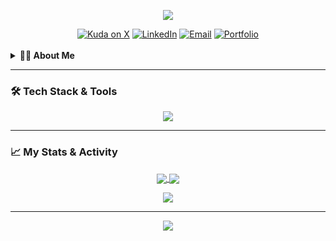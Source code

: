 <p align="center">
 <img src="https://capsule-render.vercel.app/api?type=waving&color=0B5122&height=180&section=header&text=Kuda%20Zafevere&fontSize=90&animation=fadeIn&fontAlignY=35&desc=Full%20Stack%20Developer%20%7C%20Techpreneur%20%7C%20SysAdmin&descAlignY=55&descAlign=62" />
</p>

<div align="center">
 <a href="https://x.com/trixxmanaty"><img src="https://img.shields.io/twitter/follow/trixxmanaty?logo=twitter&style=for-the-badge&color=1A1D23&labelColor=1A1D23" alt="Kuda on X" /></a>
 <a href="https://linkedin.com/in/kudakwashe-zafevere"><img src="https://img.shields.io/badge/LinkedIn-%231A1D23.svg?&style=for-the-badge&logo=linkedin&logoColor=43e97b" alt="LinkedIn" /></a>
 <a href="mailto:hello@ravensdale.co.za"><img src="https://img.shields.io/badge/Email-%231A1D23.svg?&style=for-the-badge&logo=gmail&logoColor=0B5122" alt="Email" /></a>
 <a href="https://www.ravensdale.co.za"><img src="https://img.shields.io/badge/Portfolio-%231A1D23.svg?&style=for-the-badge&logo=vercel&logoColor=0B5122" alt="Portfolio" /></a>
</div>

<br/>

<details>
 <summary><b>👨‍💻 About Me</b></summary>
 <br/>
 I'm a Full Stack Developer and Techpreneur with a passion for building digital businesses from the ground up. My expertise lies in turning ideas into scalable, high-performance web applications. I'm driven by a deep curiosity for automation and creating seamless user experiences.
</details>

---

### 🛠️ Tech Stack & Tools

<div align="center">
 <img src="https://skillicons.dev/icons?i=nextjs,react,nodejs,php,python,aws,wordpress,linux,docker,nginx,typescript,graphql,prisma,tailwind,figma,gcp,mysql,postgresql,mongodb,redis,git,html,css,bootstrap,jenkins,jquery,kubernetes,postman,selenium,swift,vercel,visualstudio,workers,xd"/>
</div>

---

### 📈 My Stats & Activity

<p align="center">
 <a href="https://github.com/trixxmanaty">
 <img align="center" src="https://github-readme-stats.vercel.app/api?username=trixxmanaty&show_icons=true&theme=algolia&hide_border=true&rank_icon=github" />
 <img align="center" src="https://github-readme-streak-stats.herokuapp.com/?user=trixxmanaty&theme=algolia&hide_border=true" />
 </a>
</p>
<p align="center">
 <img align="center" src="https://github-readme-stats.vercel.app/api/top-langs/?username=trixxmanaty&layout=compact&theme=algolia&hide_border=true" />
</p>

---

<p align="center">
 <img src="https://capsule-render.vercel.app/api?type=rect&color=0e1217&height=80&section=footer&text=Built%20with%20passion%20and%20coffee%20☕️&fontColor=43e97b&fontSize=22" />
</p>
